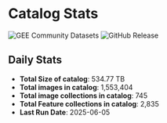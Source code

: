 # Catalog Stats

![GEE Community Datasets](https://img.shields.io/endpoint?url=https://gist.githubusercontent.com/samapriya/34bc0c1280d475d3a69e3b60a706226e/raw/community.json)
![GitHub Release](https://img.shields.io/github/v/release/samapriya/awesome-gee-community-datasets)

## Daily Stats

<!-- START_MARKER -->
* **Total Size of catalog**: 534.77 TB
* **Total images in catalog**: 1,553,404
* **Total image collections in catalog**: 745
* **Total Feature collections in catalog**: 2,835
* **Last Run Date**: 2025-06-05
<!-- END_MARKER -->
